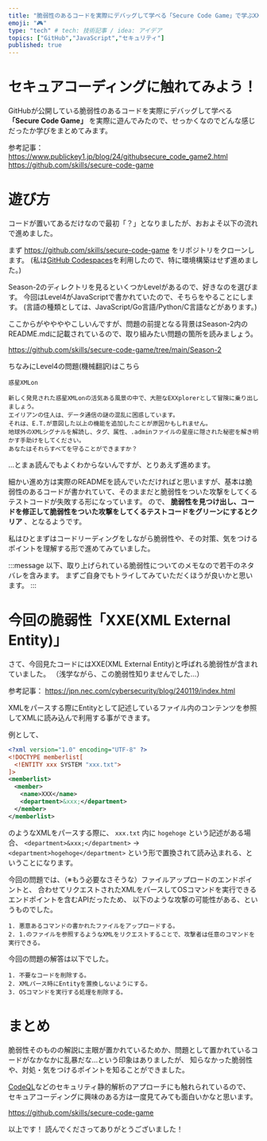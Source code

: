 ```yaml
---
title: "脆弱性のあるコードを実際にデバッグして学べる「Secure Code Game」で学ぶXXE攻撃"
emoji: "🎮︎"
type: "tech" # tech: 技術記事 / idea: アイデア
topics: ["GitHub","JavaScript","セキュリティ"]
published: true
---
```


# セキュアコーディングに触れてみよう！


GitHubが公開している脆弱性のあるコードを実際にデバッグして学べる **「Secure Code Game」** を実際に遊んでみたので、せっかくなのでどんな感じだったか学びをまとめてみます。


参考記事：
https://www.publickey1.jp/blog/24/githubsecure_code_game2.html
https://github.com/skills/secure-code-game




# 遊び方

コードが置いてあるだけなので最初「？」となりましたが、おおよそ以下の流れで進めました。

まず https://github.com/skills/secure-code-game をリポジトリをクローンします。
(私は[GitHub Codespaces](https://github.co.jp/features/codespaces)を利用したので、特に環境構築はせず進めました。)

Season-2のディレクトリを見るといくつかLevelがあるので、好きなのを選びます。
今回はLevel4がJavaScriptで書かれていたので、そちらをやることにします。
(言語の種類としては、JavaScript/Go言語/Python/C言語などがあります。)

ここからがややややこしいんですが、問題の前提となる背景はSeason-2内のREADME.mdに記載されているので、取り組みたい問題の箇所を読みましょう。

https://github.com/skills/secure-code-game/tree/main/Season-2


ちなみにLevel4の問題(機械翻訳)はこちら

```
惑星XMLon

新しく発見された惑星XMLonの活気ある風景の中で、大胆なEXXplorerとして冒険に乗り出しましょう。
エイリアンの住人は、データ通信の謎の混乱に困惑しています。
それは、E.T.が意図した以上の機能を追加したことが原因かもしれません。
地球外のXMLシグナルを解読し、タグ、属性、.adminファイルの星座に隠された秘密を解き明かす手助けをしてください。
あなたはそれらすべてを守ることができますか？
```

…とまぁ読んでもよくわからないんですが、とりあえず進めます。

細かい進め方は実際のREADMEを読んでいただければと思いますが、基本は脆弱性のあるコードが書かれていて、そのままだと脆弱性をついた攻撃をしてくるテストコードが失敗する形になっています。
ので、 **脆弱性を見つけ出し、コードを修正して脆弱性をついた攻撃をしてくるテストコードをグリーンにするとクリア** 、となるようです。

私はひとまずはコードリーディングをしながら脆弱性や、その対策、気をつけるポイントを理解する形で進めてみていました。


:::message
以下、取り上げられている脆弱性についてのメモなので若干のネタバレを含みます。
まずご自身でもトライしてみていただくほうが良いかと思います。
:::




# 今回の脆弱性「XXE(XML External Entity)」

さて、今回見たコードにはXXE(XML External Entity)と呼ばれる脆弱性が含まれていました。
（浅学ながら、この脆弱性知りませんでした…）


参考記事：
https://jpn.nec.com/cybersecurity/blog/240119/index.html


XMLをパースする際にEntityとして記述しているファイル内のコンテンツを参照してXMLに読み込んで利用する事ができます。

例として、

```xml
<?xml version="1.0" encoding="UTF-8" ?>
<!DOCTYPE memberlist[
　<!ENTITY xxx SYSTEM "xxx.txt">
]>
<memberlist>
　<member>
　　<name>XXX</name>
　　<department>&xxx;</department>
　</member>
</memberlist>
```

のようなXMLをパースする際に、 `xxx.txt` 内に `hogehoge` という記述がある場合、
`<department>&xxx;</department>` → `<department>hogehoge</department>`
という形で置換されて読み込まれる、ということになります。


今回の問題では、（※もう必要なさそうな）ファイルアップロードのエンドポイントと、
合わせてリクエストされたXMLをパースしてOSコマンドを実行できるエンドポイントを含むAPIだったため、
以下のような攻撃の可能性がある、というものでした。

```
1. 悪意あるコマンドの書かれたファイルをアップロードする。
2. 1.のファイルを参照するようなXMLをリクエストすることで、攻撃者は任意のコマンドを実行できる。
```

今回の問題の解答は以下でした。

```
1. 不要なコードを削除する。
2. XMLパース時にEntityを置換しないようにする。
3. OSコマンドを実行する処理を削除する。
```

# まとめ

脆弱性そのものの解説に主眼が置かれているためか、問題として置かれているコードがなかなかに乱暴だな…という印象はありましたが、
知らなかった脆弱性や、対処・気をつけるポイントを知ることができました。

[CodeQL](https://docs.github.com/ja/code-security/code-scanning/introduction-to-code-scanning/about-code-scanning-with-codeql)などのセキュリティ静的解析のアプローチにも触れられているので、
セキュアコーディングに興味のある方は一度見てみても面白いかなと思います。


https://github.com/skills/secure-code-game

以上です！
読んでくださってありがとうございました！





